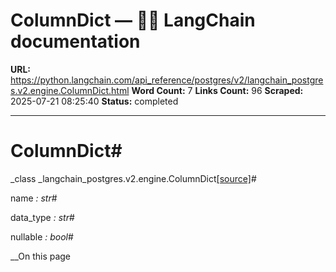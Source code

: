 # ColumnDict — 🦜🔗 LangChain  documentation

**URL:** https://python.langchain.com/api_reference/postgres/v2/langchain_postgres.v2.engine.ColumnDict.html
**Word Count:** 7
**Links Count:** 96
**Scraped:** 2025-07-21 08:25:40
**Status:** completed

---

# ColumnDict\#

_class _langchain\_postgres.v2.engine.ColumnDict[\[source\]](https://python.langchain.com/api_reference/_modules/langchain_postgres/v2/engine.html#ColumnDict)\#     

name _: str_\#     

data\_type _: str_\#     

nullable _: bool_\#     

__On this page